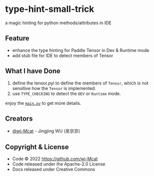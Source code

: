 # type-hint-small-trick

a magic hinting for python methods/attributes in IDE

## Feature

* enhance the type hinting for Paddle Tensor in Dev & Runtime mode
* add stub file for IDE to detect members of Tensor

## What I have Done

1. define the tensor.pyi to define the members of `Tenosr`, which is not sensitive how the `Tensor` is implemented.
2. use `TYPE_CHECKING` to detect the `DEV` or `Runtime` mode.

 enjoy the [`main.py`](./main.py) to get more details.

## Creators

- [@wj-Mcat](https://github.com/wj-Mcat) - Jingjing WU (吴京京)

## Copyright & License

- Code © 2022 <https://github.com/wj-Mcat>
- Code released under the Apache-2.0 License
- Docs released under Creative Commons
